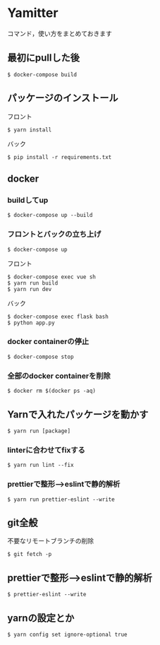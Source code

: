 # Yamitter
コマンド，使い方をまとめておきます

## 最初にpullした後
```
$ docker-compose build
```
## パッケージのインストール
フロント
```
$ yarn install
```

バック
```
$ pip install -r requirements.txt
```
## docker
### buildしてup
```
$ docker-compose up --build
```
### フロントとバックの立ち上げ
```
$ docker-compose up
```
フロント
```
$ docker-compose exec vue sh
$ yarn run build
$ yarn run dev
```
バック
```
$ docker-compose exec flask bash
$ python app.py
```

### docker containerの停止
```
$ docker-compose stop
```

### 全部のdocker containerを削除
```
$ docker rm $(docker ps -aq)
```

## Yarnで入れたパッケージを動かす
```
$ yarn run [package]
```
### linterに合わせてfixする
```
$ yarn run lint --fix
```
### prettierで整形-->eslintで静的解析
```
$ yarn run prettier-eslint --write
```
## git全般
不要なリモートブランチの削除
```
$ git fetch -p
```

## prettierで整形-->eslintで静的解析
```
$ prettier-eslint --write
```

## yarnの設定とか
```
$ yarn config set ignore-optional true
```
